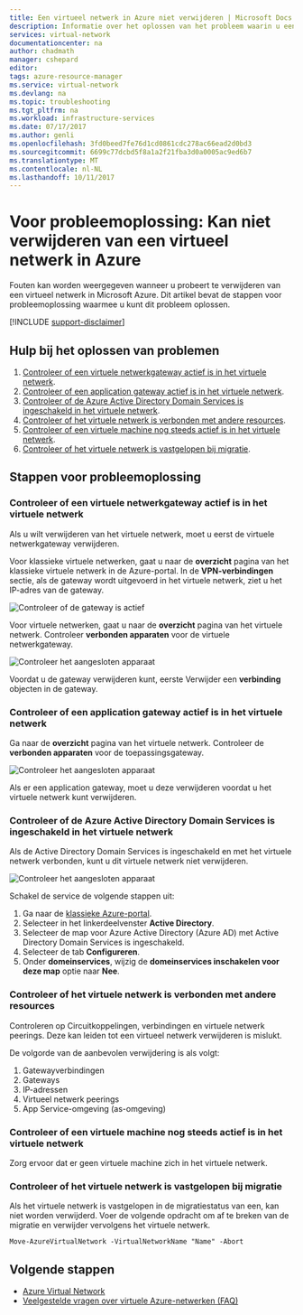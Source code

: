 ```yaml
---
title: Een virtueel netwerk in Azure niet verwijderen | Microsoft Docs
description: Informatie over het oplossen van het probleem waarin u een virtueel netwerk in Azure niet verwijderen.
services: virtual-network
documentationcenter: na
author: chadmath
manager: cshepard
editor: 
tags: azure-resource-manager
ms.service: virtual-network
ms.devlang: na
ms.topic: troubleshooting
ms.tgt_pltfrm: na
ms.workload: infrastructure-services
ms.date: 07/17/2017
ms.author: genli
ms.openlocfilehash: 3fd0beed7fe76d1cd0861cdc278ac66ead2d0bd3
ms.sourcegitcommit: 6699c77dcbd5f8a1a2f21fba3d0a0005ac9ed6b7
ms.translationtype: MT
ms.contentlocale: nl-NL
ms.lasthandoff: 10/11/2017
---
```

# <a name="troubleshooting-failed-to-delete-a-virtual-network-in-azure"></a>Voor probleemoplossing: Kan niet verwijderen van een virtueel netwerk in Azure

Fouten kan worden weergegeven wanneer u probeert te verwijderen van een virtueel netwerk in Microsoft Azure. Dit artikel bevat de stappen voor probleemoplossing waarmee u kunt dit probleem oplossen. 

[!INCLUDE [support-disclaimer](../../includes/support-disclaimer.md)]

## <a name="troubleshooting-guidance"></a>Hulp bij het oplossen van problemen 

1. [Controleer of een virtuele netwerkgateway actief is in het virtuele netwerk](#check-whether-a-virtual-network-gateway-is-running-in-the-virtual-network).
2. [Controleer of een application gateway actief is in het virtuele netwerk](#check-whether-an-application-gateway-is-running-in-the-virtual-network).
3. [Controleer of de Azure Active Directory Domain Services is ingeschakeld in het virtuele netwerk](#check-whether-azure-active-directory-domain-service-is-enabled-in-the-virtual-network).
4. [Controleer of het virtuele netwerk is verbonden met andere resources](#check-whether-the-virtual-network-is-connected-to-other-resource).
5. [Controleer of een virtuele machine nog steeds actief is in het virtuele netwerk](#check-whether-a-virtual-machine-is-still-running-in-the-virtual-network).
6. [Controleer of het virtuele netwerk is vastgelopen bij migratie](#check-whether-the-virtual-network-is-stuck-in-migration).

## <a name="troubleshooting-steps"></a>Stappen voor probleemoplossing

### <a name="check-whether-a-virtual-network-gateway-is-running-in-the-virtual-network"></a>Controleer of een virtuele netwerkgateway actief is in het virtuele netwerk

Als u wilt verwijderen van het virtuele netwerk, moet u eerst de virtuele netwerkgateway verwijderen.

Voor klassieke virtuele netwerken, gaat u naar de **overzicht** pagina van het klassieke virtuele netwerk in de Azure-portal. In de **VPN-verbindingen** sectie, als de gateway wordt uitgevoerd in het virtuele netwerk, ziet u het IP-adres van de gateway. 

![Controleer of de gateway is actief](media/virtual-network-troubleshoot-cannot-delete-vnet/classic-gateway.png)

Voor virtuele netwerken, gaat u naar de **overzicht** pagina van het virtuele netwerk. Controleer **verbonden apparaten** voor de virtuele netwerkgateway.

![Controleer het aangesloten apparaat](media/virtual-network-troubleshoot-cannot-delete-vnet/vnet-gateway.png)

Voordat u de gateway verwijderen kunt, eerste Verwijder een **verbinding** objecten in de gateway. 

### <a name="check-whether-an-application-gateway-is-running-in-the-virtual-network"></a>Controleer of een application gateway actief is in het virtuele netwerk

Ga naar de **overzicht** pagina van het virtuele netwerk. Controleer de **verbonden apparaten** voor de toepassingsgateway.

![Controleer het aangesloten apparaat](media/virtual-network-troubleshoot-cannot-delete-vnet/app-gateway.png)

Als er een application gateway, moet u deze verwijderen voordat u het virtuele netwerk kunt verwijderen.

### <a name="check-whether-azure-active-directory-domain-service-is-enabled-in-the-virtual-network"></a>Controleer of de Azure Active Directory Domain Services is ingeschakeld in het virtuele netwerk

Als de Active Directory Domain Services is ingeschakeld en met het virtuele netwerk verbonden, kunt u dit virtuele netwerk niet verwijderen. 

![Controleer het aangesloten apparaat](media/virtual-network-troubleshoot-cannot-delete-vnet/enable-domain-services.png)

Schakel de service de volgende stappen uit:

1. Ga naar de [klassieke Azure-portal](https://manage.windowsazure.com).
2. Selecteer in het linkerdeelvenster **Active Directory**.
3. Selecteer de map voor Azure Active Directory (Azure AD) met Active Directory Domain Services is ingeschakeld.
4. Selecteer de tab **Configureren**.
5. Onder **domeinservices**, wijzig de **domeinservices inschakelen voor deze map** optie naar **Nee**.  

### <a name="check-whether-the-virtual-network-is-connected-to-other-resource"></a>Controleer of het virtuele netwerk is verbonden met andere resources

Controleren op Circuitkoppelingen, verbindingen en virtuele netwerk peerings. Deze kan leiden tot een virtueel netwerk verwijderen is mislukt. 

De volgorde van de aanbevolen verwijdering is als volgt:

1. Gatewayverbindingen
2. Gateways
3. IP-adressen
4. Virtueel netwerk peerings
5. App Service-omgeving (as-omgeving)

### <a name="check-whether-a-virtual-machine-is-still-running-in-the-virtual-network"></a>Controleer of een virtuele machine nog steeds actief is in het virtuele netwerk

Zorg ervoor dat er geen virtuele machine zich in het virtuele netwerk.

### <a name="check-whether-the-virtual-network-is-stuck-in-migration"></a>Controleer of het virtuele netwerk is vastgelopen bij migratie

Als het virtuele netwerk is vastgelopen in de migratiestatus van een, kan niet worden verwijderd. Voer de volgende opdracht om af te breken van de migratie en verwijder vervolgens het virtuele netwerk.

    Move-AzureVirtualNetwork -VirtualNetworkName "Name" -Abort

## <a name="next-steps"></a>Volgende stappen

- [Azure Virtual Network](virtual-networks-overview.md)
- [Veelgestelde vragen over virtuele Azure-netwerken (FAQ)](virtual-networks-faq.md)
